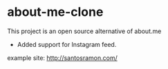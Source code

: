 # about-me-clone

This project is an open source alternative of about.me
- Added support for Instagram feed.

example site: http://santosramon.com/
